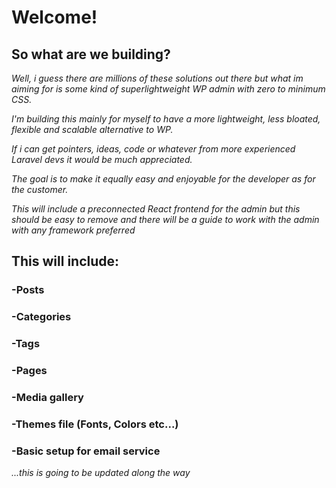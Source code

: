# Welcome!

## So what are we building?

*Well, i guess there are millions of these solutions out there but what im aiming for is some kind of superlightweight WP admin with zero to minimum CSS.*

*I'm building this mainly for myself to have a more lightweight, less bloated, flexible and scalable alternative to WP.*

*If i can get pointers, ideas, code or whatever from more experienced Laravel devs it would be much appreciated.*

*The goal is to make it equally easy and enjoyable for the developer as for the customer.*

*This will include a preconnected React frontend for the admin but this should be easy to remove and there will be a guide to work with the admin with any framework preferred*

## This will include:
### -Posts
### -Categories
### -Tags
### -Pages
### -Media gallery
### -Themes file (Fonts, Colors etc...)
### -Basic setup for email service
*...this is going to be updated along the way*
